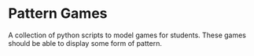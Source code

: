 # Pattern Games
A collection of python scripts to model games for students.
These games should be able to display some form of pattern.
